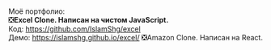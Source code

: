 ### 

<!--
**IslamShg/IslamShg** is a ✨ _special_ ✨ repository because its `README.md` (this file) appears on your GitHub profi
-->  
 
Моё портфолио:  
❎<b>Excel Clone. Написан на чистом JavaScript. </b> </br>
  Код: https://github.com/IslamShg/excel												
	Демо: https://islamshg.github.io/excel/
❎Amazon Clone. Написан на React.
